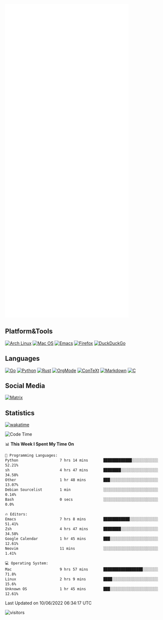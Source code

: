 ![Metrics](https://github.com/SteamedFish/SteamedFish/blob/master/github-metrics.svg)

## Platform&Tools

[![Arch Linux](https://img.shields.io/badge/ArchLinux-1793D1?logo=arch-linux&logoColor=fff&style=flat-square)](https://archlinux.org/)
[![Mac OS](https://img.shields.io/badge/MacOS-000000?style=flat-square&logo=macos&logoColor=F0F0F0)](https://www.apple.com/macos/)
[![Emacs](https://img.shields.io/badge/Emacs-%237F5AB6.svg?&style=flat-square&logo=gnu-emacs&logoColor=white)](https://www.gnu.org/software/emacs/)
[![Firefox](https://img.shields.io/badge/Firefox-FF7139?style=flat-square&logo=Firefox-Browser&logoColor=white)](https://firefox.com/)
[![DuckDuckGo](https://img.shields.io/badge/DuckDuckGo-DE5833?style=flat-square&logo=DuckDuckGo&logoColor=white)](https://duckduckgo.com/)

## Languages

[![Go](https://img.shields.io/badge/Golang-%2300ADD8.svg?style=flat-square&logo=go&logoColor=white)](https://golang.org/)
[![Python](https://img.shields.io/badge/Python-3670A0?style=flat-square&logo=python&logoColor=ffdd54)](https://www.python.org/)
[![Rust](https://img.shields.io/badge/Rust-%23000000.svg?style=flat-square&logo=rust&logoColor=white)](https://www.rust-lang.org/)
[![OrgMode](https://img.shields.io/badge/OrgMode-%23000000.svg?style=flat-square&logo=org&logoColor=white)](https://orgmode.org/)
[![ConTeXt](https://img.shields.io/badge/ConTeXt-%23008080.svg?style=flat-square&logo=latex&logoColor=white)](https://contextgarden.net/)
[![Markdown](https://img.shields.io/badge/MarkDown-%23000000.svg?style=flat-square&logo=markdown&logoColor=white)](https://daringfireball.net/projects/markdown/)
[![C](https://img.shields.io/badge/C-%2300599C.svg?style=flat-square&logo=c&logoColor=white)](https://www.iso.org/standard/74528.html)

## Social Media

[![Matrix](https://img.shields.io/badge/SteamedFish-2CA5E0?style=social&logo=matrix&logoColor=black)](https://matrix.to/#/@i:steamedfish.org)

## Statistics
[![wakatime](https://wakatime.com/badge/user/168280d6-fcf2-4b4f-ad3a-dc4612f35b38.svg)](https://wakatime.com/@168280d6-fcf2-4b4f-ad3a-dc4612f35b38)

<!--START_SECTION:waka-->
![Code Time](http://img.shields.io/badge/Code%20Time-1%2C855%20hrs%203%20mins-blue)

📊 **This Week I Spent My Time On** 

```text
💬 Programming Languages: 
Python                   7 hrs 14 mins       █████████████░░░░░░░░░░░░   52.21% 
sh                       4 hrs 47 mins       ████████░░░░░░░░░░░░░░░░░   34.58% 
Other                    1 hr 48 mins        ███░░░░░░░░░░░░░░░░░░░░░░   13.07% 
Debian Sourcelist        1 min               ░░░░░░░░░░░░░░░░░░░░░░░░░   0.14% 
Bash                     0 secs              ░░░░░░░░░░░░░░░░░░░░░░░░░   0.0%

🔥 Editors: 
Emacs                    7 hrs 8 mins        ████████████░░░░░░░░░░░░░   51.41% 
Zsh                      4 hrs 47 mins       ████████░░░░░░░░░░░░░░░░░   34.58% 
Google Calendar          1 hr 45 mins        ███░░░░░░░░░░░░░░░░░░░░░░   12.61% 
Neovim                   11 mins             ░░░░░░░░░░░░░░░░░░░░░░░░░   1.41%

💻 Operating System: 
Mac                      9 hrs 57 mins       ██████████████████░░░░░░░   71.8% 
Linux                    2 hrs 9 mins        ████░░░░░░░░░░░░░░░░░░░░░   15.6% 
Unknown OS               1 hr 45 mins        ███░░░░░░░░░░░░░░░░░░░░░░   12.61%

```


 Last Updated on 10/06/2022 06:34:17 UTC
<!--END_SECTION:waka-->

![visitors](https://visitor-badge.laobi.icu/badge?page_id=SteamedFish.SteamedFish)
